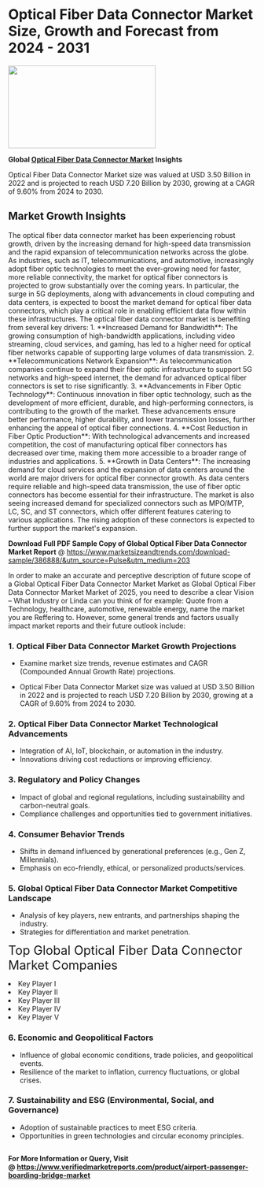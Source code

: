 <H1>Optical Fiber Data Connector Market Size, Growth and Forecast from 2024 - 2031</H1><img class="aligncenter size-medium wp-image-584254" src="https://thirdeyenews.in/wp-content/uploads/2024/09/Global-Market-Research-300x168.jpeg" alt="" width="300" height="168" /><p><strong>Global&nbsp;<a href="https://www.marketsizeandtrends.com/download-sample/386888/&amp;utm_source=Pulse&amp;utm_medium=203">Optical Fiber Data Connector Market</a> Insights</strong></p><p>Optical Fiber Data Connector Market size was valued at USD 3.50 Billion in 2022 and is projected to reach USD 7.20 Billion by 2030, growing at a CAGR of 9.60% from 2024 to 2030.</p><p><h2>Market Growth Insights</h2> The optical fiber data connector market has been experiencing robust growth, driven by the increasing demand for high-speed data transmission and the rapid expansion of telecommunication networks across the globe. As industries, such as IT, telecommunications, and automotive, increasingly adopt fiber optic technologies to meet the ever-growing need for faster, more reliable connectivity, the market for optical fiber connectors is projected to grow substantially over the coming years. In particular, the surge in 5G deployments, along with advancements in cloud computing and data centers, is expected to boost the market demand for optical fiber data connectors, which play a critical role in enabling efficient data flow within these infrastructures. The optical fiber data connector market is benefiting from several key drivers: 1. **Increased Demand for Bandwidth**: The growing consumption of high-bandwidth applications, including video streaming, cloud services, and gaming, has led to a higher need for optical fiber networks capable of supporting large volumes of data transmission. 2. **Telecommunications Network Expansion**: As telecommunication companies continue to expand their fiber optic infrastructure to support 5G networks and high-speed internet, the demand for advanced optical fiber connectors is set to rise significantly. 3. **Advancements in Fiber Optic Technology**: Continuous innovation in fiber optic technology, such as the development of more efficient, durable, and high-performing connectors, is contributing to the growth of the market. These advancements ensure better performance, higher durability, and lower transmission losses, further enhancing the appeal of optical fiber connections. 4. **Cost Reduction in Fiber Optic Production**: With technological advancements and increased competition, the cost of manufacturing optical fiber connectors has decreased over time, making them more accessible to a broader range of industries and applications. 5. **Growth in Data Centers**: The increasing demand for cloud services and the expansion of data centers around the world are major drivers for optical fiber connector growth. As data centers require reliable and high-speed data transmission, the use of fiber optic connectors has become essential for their infrastructure. The market is also seeing increased demand for specialized connectors such as MPO/MTP, LC, SC, and ST connectors, which offer different features catering to various applications. The rising adoption of these connectors is expected to further support the market's expansion. </p><p><span class=""><strong>Download Full PDF Sample Copy of Global Optical Fiber Data Connector Market Report</strong> @ <a href="https://www.marketsizeandtrends.com/download-sample/386888/&amp;utm_source=Pulse&amp;utm_medium=203" target="_blank">https://www.marketsizeandtrends.com/download-sample/386888/&amp;utm_source=Pulse&amp;utm_medium=203</a></span></p><p>In order to make an accurate and perceptive description of future scope of a Global&nbsp;Optical Fiber Data Connector Market Market as Global&nbsp;Optical Fiber Data Connector Market Market of 2025, you need to describe a clear Vision &ndash; What Industry or Linda can you think of for example: Quote from a Technology, healthcare, automotive, renewable energy, name the market you are Reffering to. However, some general trends and factors usually impact market reports and their future outlook include:</p><h3>1.&nbsp;<strong>Optical Fiber Data Connector Market Growth Projections</strong></h3><ul><li>Examine market size trends, revenue estimates and CAGR (Compounded Annual Growth Rate) projections.</li><li><p>Optical Fiber Data Connector Market size was valued at USD 3.50 Billion in 2022 and is projected to reach USD 7.20 Billion by 2030, growing at a CAGR of 9.60% from 2024 to 2030.</p></li></ul><h3>2.&nbsp;<strong>Optical Fiber Data Connector Market Technological Advancements</strong></h3><ul><li>Integration of AI, IoT, blockchain, or automation in the industry.</li><li>Innovations driving cost reductions or improving efficiency.</li></ul><h3>3.&nbsp;<strong>Regulatory and Policy Changes</strong></h3><ul><li>Impact of global and regional regulations, including sustainability and carbon-neutral goals.</li><li>Compliance challenges and opportunities tied to government initiatives.</li></ul><h3>4.&nbsp;<strong>Consumer Behavior Trends</strong></h3><ul><li>Shifts in demand influenced by generational preferences (e.g., Gen Z, Millennials).</li><li>Emphasis on eco-friendly, ethical, or personalized products/services.</li></ul><h3>5.&nbsp;<strong>Global Optical Fiber Data Connector Market Competitive Landscape</strong></h3><ul><li>Analysis of key players, new entrants, and partnerships shaping the industry.</li><li>Strategies for differentiation and market penetration.</li></ul><p data-pm-slice="1 1 []"><span style="color: inherit; font-family: inherit; font-size: 25px;">Top Global Optical Fiber Data Connector Market Companies</span></p><div class="" data-test-id=""><p><li>Key Player I</li><li> Key Player II</li><li> Key Player III</li><li> Key Player IV</li><li> Key Player V</li></p></div><h3>6.&nbsp;<strong>Economic and Geopolitical Factors</strong></h3><ul><li>Influence of global economic conditions, trade policies, and geopolitical events.</li><li>Resilience of the market to inflation, currency fluctuations, or global crises.</li></ul><h3>7.&nbsp;<strong>Sustainability and ESG (Environmental, Social, and Governance)</strong></h3><ul><li>Adoption of sustainable practices to meet ESG criteria.</li><li>Opportunities in green technologies and circular economy principles.</li></ul><h2><strong style="font-size: 14px;">For More Information or Query, Visit @&nbsp;</strong><a style="background-color: #ffffff; font-size: 14px;" href="https://www.marketsizeandtrends.com/report/optical-fiber-data-connector-market/" target="_blank">https://www.verifiedmarketreports.com/product/airport-passenger-boarding-bridge-market</a></h2>
